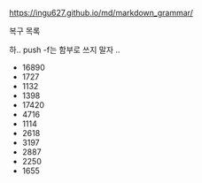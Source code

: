 https://ingu627.github.io/md/markdown_grammar/

<p><string>복구 목록</string></p>
<p>하.. push -f는 함부로 쓰지 말자 ..</p>
<ul>
    <li>16890</li>
    <li>1727</li>
    <li>1132</li>
    <li>1398</li>
    <li>17420</li>
    <li>4716</li>
    <li>1114</li>
    <li>2618</li>
    <li>3197</li>
    <li>2887</li>
    <li>2250</li>
    <li>1655</li>
</ul>
